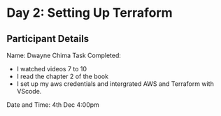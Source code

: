 # Day 2: Setting Up Terraform
## Participant Details
Name: Dwayne Chima
Task Completed:
* I watched videos 7 to 10
* I read the chapter 2 of the book
* I set up my aws credentials and intergrated AWS and Terraform with VScode.
  
Date and Time: 4th Dec 4:00pm
